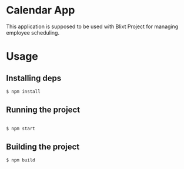 # Calendar App

This application is supposed to be used with Blixt Project for managing employee scheduling.

# Usage

## Installing deps
```bash
$ npm install
```

## Running the project
```bash

$ npm start
```

## Building the project

```bash
$ npm build
```